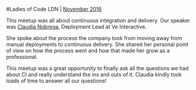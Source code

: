 #Ladies of Code LDN | [November 2016](https://www.meetup.com/Ladies-of-Code-UK/events/235075701)

This meetup was all about continuous integration and delivery. Our speaker was [Claudia Nobrega](https://www.linkedin.com/in/cl%C3%A1udia-n%C3%B3brega-7a90a383), Deployment Lead at Ve Interactive.

She spoke about the process the company took from moving away from manual deployments to continuous delivery. She shared her personal point of view on how the process went and how that made her grow as a professional.

This meetup was a great opportunity to finally ask all the questions we had about CI and really understand the ins and outs of it. Claudia kindly took loads of time to answer all our questions!

